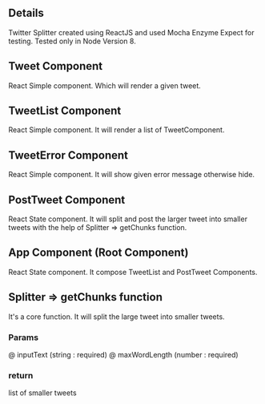 ## Details
Twitter Splitter created using ReactJS and used Mocha Enzyme Expect for testing. Tested only in Node Version 8.
## Tweet Component
React Simple component. Which will render a given tweet.
## TweetList Component
React Simple component. It will render a list of TweetComponent.
## TweetError Component
React Simple component. It will show given error message otherwise hide.
## PostTweet Component
React State component. It will split and post the larger tweet into smaller tweets with the help of Splitter => getChunks function.
## App Component (Root Component)
React State component. It compose TweetList and PostTweet Components.
## Splitter => getChunks function
It's a core function. It will split the large tweet into smaller tweets.
### Params
@ inputText (string : required)
@ maxWordLength (number : required)
### return
list of smaller tweets
